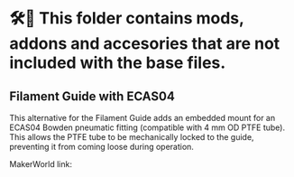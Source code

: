 # 🛠️🧩 This folder contains mods, addons and accesories that are not included with the base files.

## Filament Guide with ECAS04
This alternative for the Filament Guide adds an embedded mount for an ECAS04 Bowden pneumatic fitting (compatible with 4 mm OD PTFE tube). This allows the PTFE tube to be mechanically locked to the guide, preventing it from coming loose during operation.

MakerWorld link:
